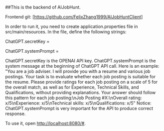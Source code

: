 ##This is the backend of AIJobHunt.

Frontend git: [https://github.com/FelixZhang1999/AIJobHuntClient]

In order to run it, you need to create application.properties file in src/main/resources. In the file, define the following strings: 

ChatGPT.secretKey =

ChatGPT.systemPrompt =

ChatGPT.secretKey is the OPENAI API key.
ChatGPT.systemPrompt is the system message at the beginning of ChatGPT API call. Here is an example: "You are a job adviser. I will provide you with a resume and various job postings. Your task is to evaluate whether each job posting is suitable for the resume. Please provide ratings for each job posting on a scale of 5 for the overall match, as well as for Experience, Technical Skills, and Qualifications, without providing explanations. Your answer should follow this pattern for each job posting:\nJob Posting #X:\nOverall rating: x/5\nExperience: x/5\nTechnical skills: x/5\nQualifications: x/5"
Notice: ChatGPT.systemPrompt is very important for the API to produce correct response.

To use it, open [http://localhost:8080/#](http://localhost:8080/#).
